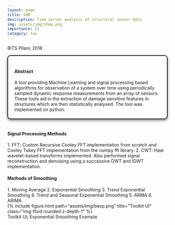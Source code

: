 ```yaml
---
layout: page
title: SHM
description: Time series analysis of structural sensor data
img: assets/img/shmp.png
importance: 11
category: fun
---
```


BITS Pilani; 2018

<head>
    <meta charset="UTF-8">
    <meta name="viewport" content="width=device-width, initial-scale=1.0">
    <style>
        .info-box {
            border: 2px solid #000000; /* Border color */
            padding: 20px; /* Padding inside the box */
            border-radius: 10px; /* Rounded corners */
            box-shadow: 0 4px 8px rgba(0, 0, 0, 0.5); /* Box shadow for a subtle lift */
            max-width: 800px; /* Maximum width of the box */
            text-align: left;
        }
        .info-box p {
            margin: 0; /* Remove default margin for better spacing */
        }
    </style>
</head>

<div class="info-box">
 <h4><b>Abstract</b></h4>
<p>
A tool providing Machine Learning and signal processing based algorithms 
for observation of a system over time using periodically sampled dynamic 
response measurements from an array of sensors. These tools aid in the extraction of
damage sensitive features in structures which are then statistically analysed. The tool was implemented on python.
</p></div> 
<br>

<h4>Signal Processing Methods</h4>
1. FFT; Custom Recursive Cooley FFT implementation from scratch and Cooley Tukey FFT implementation
from the numpy fft library.
2. CWT: Haar wavelet-based transforms implemented. Also performed signal reconstruction
and denoising using a successive DWT and IDWT implementation.

<h4>Methods of Smoothing</h4>
1. Moving Average
2. Exponential Smoothing
3. Trend Exponential Smoothing
4. Trend and Seasonal Exponential Smoothing
5. ARMA
6. ARIMA

<div class="row justify-content-sm-center">
    <div class="col-sm mt-3 mt-md-0">
        {% include figure.html path="assets/img/bexp.png" title="Toolkit UI" class="img-fluid rounded z-depth-1" %}
    </div>
</div>
<div class="caption">
   Toolkit UI; Exponential Smoothing Example
</div>
